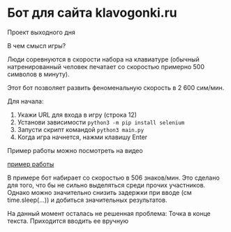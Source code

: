 Бот для сайта klavogonki.ru
====

Проект выходного дня

В чем смысл игры?

Люди соревнуются в скорости набора на клавиатуре (обычный натренированный человек печатает со скоростью примерно 500 символов в минуту).

Этот бот позволяет развить феноменальную скорость в 2 600 сим/мин.

Для начала:

1.	Укажи URL для входа в игру (строка 12)
2.	Установи зависимости ```python3 -m pip install selenium```
3.	Запусти скрипт командой ```python3 main.py```
4.	Когда игра начнется, нажми клавишу Enter

Пример работы можно посмотреть на видео

[пример работы](/example.mp4 "Посмотреть пример (видео в формате mp4)")

В примере бот набирает со скоростью в 506 знаков/мин. Это сделано для того, что бы не сильно выделяться среди прочих участников. Однако можно значительно снизить задержки при вводе (см time.sleep(...)) и добиться значительных результатов.

На данный момент осталась не решенная проблема: Точка в конце текста. Приходится вводить ее вручную  

